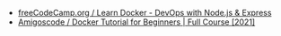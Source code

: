 * [freeCodeCamp.org / Learn Docker - DevOps with Node.js & Express](https://www.youtube.com/watch?v=9zUHg7xjIqQ)
* [Amigoscode / Docker Tutorial for Beginners | Full Course [2021]](https://www.youtube.com/watch?v=p28piYY_wv8)
